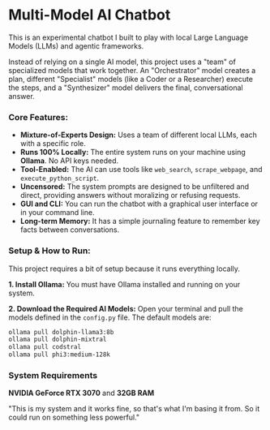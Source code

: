 # Multi-Model AI Chatbot

This is an experimental chatbot I built to play with local Large Language Models (LLMs) and agentic frameworks.

Instead of relying on a single AI model, this project uses a "team" of specialized models that work together. An "Orchestrator" model creates a plan, different "Specialist" models (like a Coder or a Researcher) execute the steps, and a "Synthesizer" model delivers the final, conversational answer.

### Core Features:

*   **Mixture-of-Experts Design:** Uses a team of different local LLMs, each with a specific role.
*   **Runs 100% Locally:** The entire system runs on your machine using **Ollama**. No API keys needed.
*   **Tool-Enabled:** The AI can use tools like `web_search`, `scrape_webpage`, and `execute_python_script`.
*   **Uncensored:** The system prompts are designed to be unfiltered and direct, providing answers without moralizing or refusing requests.
*   **GUI and CLI:** You can run the chatbot with a graphical user interface or in your command line.
*   **Long-term Memory:** It has a simple journaling feature to remember key facts between conversations.

### Setup & How to Run:

This project requires a bit of setup because it runs everything locally.

**1. Install Ollama:**
You must have Ollama installed and running on your system.

**2. Download the Required AI Models:**
Open your terminal and pull the models defined in the `config.py` file. The default models are:
```bash
ollama pull dolphin-llama3:8b
ollama pull dolphin-mixtral
ollama pull codstral
ollama pull phi3:medium-128k
```


### System Requirements

**NVIDIA GeForce RTX 3070**
and
**32GB RAM**

"This is my system and it works fine, so that's what I'm basing it from. So it could run on something less powerful."
